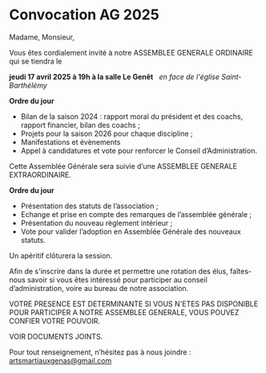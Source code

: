 # Convocation AG 2025

Madame, Monsieur,

Vous êtes cordialement invité à notre ASSEMBLEE GENERALE ORDINAIRE qui se tiendra le  

**jeudi 17 avril 2025 à 19h à la salle Le Genêt**  
_en face de l'église Saint-Barthélémy_

**Ordre du jour**

- Bilan de la saison 2024 : rapport moral du président et des coachs, rapport financier, bilan des coachs ;
- Projets pour la saison 2026 pour chaque discipline ;
- Manifestations et évènements
- Appel à candidatures et vote pour renforcer le Conseil d’Administration.

Cette Assemblée Générale sera suivie d’une ASSEMBLEE GENERALE EXTRAORDINAIRE.

**Ordre du jour**

- Présentation des statuts de l’association ;
- Echange et prise en compte des remarques de l’assemblée générale ;
- Présentation du nouveau règlement intérieur ;
- Vote pour valider l’adoption en Assemblée Générale des nouveaux statuts.

Un apéritif clôturera la session.

Afin de s'inscrire dans la durée et permettre une rotation des élus, faîtes-nous savoir si vous êtes intéressé pour participer au conseil d’administration, voire au bureau de notre association.

VOTRE PRESENCE EST DETERMINANTE
SI VOUS N'ETES PAS DISPONIBLE POUR PARTICIPER A NOTRE ASSEMBLEE GENERALE, VOUS POUVEZ CONFIER VOTRE POUVOIR.

VOIR DOCUMENTS JOINTS.

Pour tout renseignement, n’hésitez pas à nous joindre : 
[artsmartiauxgenas@gmail.com](mailto:artsmartiauxgenas@gmail.com)
